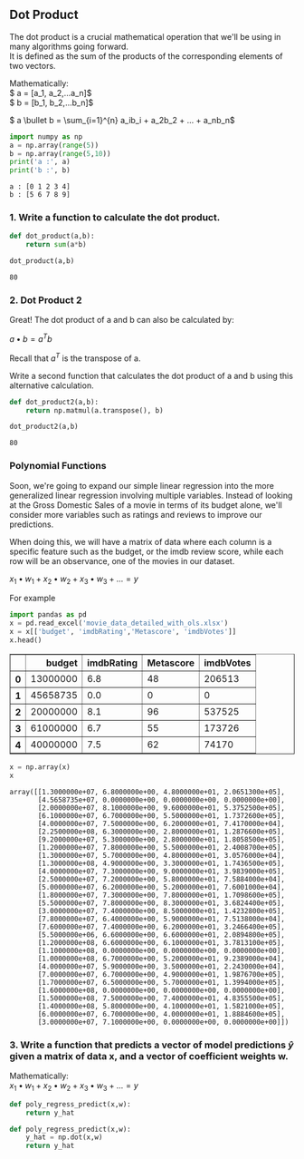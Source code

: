 
## Dot Product

The dot product is a crucial mathematical operation that we'll be using in many algorithms going forward.  
It is defined as the sum of the products of the corresponding elements of two vectors.  

Mathematically:  
$ a = [a_1, a_2,...a_n]$  
$ b = [b_1, b_2,...b_n]$  
   
$ a \bullet b = \sum_{i=1}^{n} a_ib_i + a_2b_2 + ... + a_nb_n$


```python
import numpy as np
a = np.array(range(5))
b = np.array(range(5,10))
print('a :', a)
print('b :', b)
```

    a : [0 1 2 3 4]
    b : [5 6 7 8 9]


### 1. Write a function to calculate the dot product.


```python
def dot_product(a,b):
    return sum(a*b)
```


```python
dot_product(a,b)
```




    80



### 2. Dot Product 2
Great! The dot product of a and b can also be calculated by:

$a\bullet b = a^Tb$ 

Recall that $a^T$ is the transpose of a.

Write a second function that calculates the dot product of a and b using this alternative calculation.


```python
def dot_product2(a,b):
    return np.matmul(a.transpose(), b)
```


```python
dot_product2(a,b)
```




    80



### Polynomial Functions
Soon, we're going to expand our simple linear regression into the more generalized linear regression involving multiple variables. Instead of looking at the Gross Domestic Sales of a movie in terms of its budget alone, we'll consider more variables such as ratings and reviews to improve our predictions. 

When doing this, we will have a matrix of data where each column is a specific feature such as the budget, or the imdb review score, while each row will be an observance, one of the movies in our dataset.

$x_1\bullet w_1 + x_2\bullet w_2 + x_3\bullet w_3 + ... = y$

For example


```python
import pandas as pd
x = pd.read_excel('movie_data_detailed_with_ols.xlsx')
x = x[['budget', 'imdbRating','Metascore', 'imdbVotes']]
x.head()
```




<div>
<style scoped>
    .dataframe tbody tr th:only-of-type {
        vertical-align: middle;
    }

    .dataframe tbody tr th {
        vertical-align: top;
    }

    .dataframe thead th {
        text-align: right;
    }
</style>
<table border="1" class="dataframe">
  <thead>
    <tr style="text-align: right;">
      <th></th>
      <th>budget</th>
      <th>imdbRating</th>
      <th>Metascore</th>
      <th>imdbVotes</th>
    </tr>
  </thead>
  <tbody>
    <tr>
      <th>0</th>
      <td>13000000</td>
      <td>6.8</td>
      <td>48</td>
      <td>206513</td>
    </tr>
    <tr>
      <th>1</th>
      <td>45658735</td>
      <td>0.0</td>
      <td>0</td>
      <td>0</td>
    </tr>
    <tr>
      <th>2</th>
      <td>20000000</td>
      <td>8.1</td>
      <td>96</td>
      <td>537525</td>
    </tr>
    <tr>
      <th>3</th>
      <td>61000000</td>
      <td>6.7</td>
      <td>55</td>
      <td>173726</td>
    </tr>
    <tr>
      <th>4</th>
      <td>40000000</td>
      <td>7.5</td>
      <td>62</td>
      <td>74170</td>
    </tr>
  </tbody>
</table>
</div>




```python
x = np.array(x)
x
```




    array([[1.3000000e+07, 6.8000000e+00, 4.8000000e+01, 2.0651300e+05],
           [4.5658735e+07, 0.0000000e+00, 0.0000000e+00, 0.0000000e+00],
           [2.0000000e+07, 8.1000000e+00, 9.6000000e+01, 5.3752500e+05],
           [6.1000000e+07, 6.7000000e+00, 5.5000000e+01, 1.7372600e+05],
           [4.0000000e+07, 7.5000000e+00, 6.2000000e+01, 7.4170000e+04],
           [2.2500000e+08, 6.3000000e+00, 2.8000000e+01, 1.2876600e+05],
           [9.2000000e+07, 5.3000000e+00, 2.8000000e+01, 1.8058500e+05],
           [1.2000000e+07, 7.8000000e+00, 5.5000000e+01, 2.4008700e+05],
           [1.3000000e+07, 5.7000000e+00, 4.8000000e+01, 3.0576000e+04],
           [1.3000000e+08, 4.9000000e+00, 3.3000000e+01, 1.7436500e+05],
           [4.0000000e+07, 7.3000000e+00, 9.0000000e+01, 3.9839000e+05],
           [2.5000000e+07, 7.2000000e+00, 5.8000000e+01, 7.5884000e+04],
           [5.0000000e+07, 6.2000000e+00, 5.2000000e+01, 7.6001000e+04],
           [1.8000000e+07, 7.3000000e+00, 7.8000000e+01, 1.7098600e+05],
           [5.5000000e+07, 7.8000000e+00, 8.3000000e+01, 3.6824400e+05],
           [3.0000000e+07, 7.4000000e+00, 8.5000000e+01, 1.4232800e+05],
           [7.8000000e+07, 6.4000000e+00, 5.9000000e+01, 7.5138000e+04],
           [7.6000000e+07, 7.4000000e+00, 6.2000000e+01, 3.2466400e+05],
           [5.5000000e+06, 6.6000000e+00, 6.6000000e+01, 2.0894800e+05],
           [1.2000000e+08, 6.6000000e+00, 6.1000000e+01, 3.7813100e+05],
           [1.1000000e+08, 0.0000000e+00, 0.0000000e+00, 0.0000000e+00],
           [1.0000000e+08, 6.7000000e+00, 5.2000000e+01, 9.2389000e+04],
           [4.0000000e+07, 5.9000000e+00, 3.5000000e+01, 2.2430000e+04],
           [7.0000000e+07, 6.7000000e+00, 4.9000000e+01, 1.9876700e+05],
           [1.7000000e+07, 6.5000000e+00, 5.7000000e+01, 1.3994000e+05],
           [1.6000000e+08, 0.0000000e+00, 0.0000000e+00, 0.0000000e+00],
           [1.5000000e+08, 7.5000000e+00, 7.4000000e+01, 4.8355500e+05],
           [1.4000000e+08, 5.8000000e+00, 4.1000000e+01, 1.5821000e+05],
           [6.0000000e+07, 6.7000000e+00, 4.0000000e+01, 1.8884600e+05],
           [3.0000000e+07, 7.1000000e+00, 0.0000000e+00, 0.0000000e+00]])



### 3. Write a function that predicts a vector of model predictions $\hat{y}$ given a matrix of data x, and a vector of coefficient weights w.   
Mathematically:   
$x_1\bullet w_1 + x_2\bullet w_2 + x_3\bullet w_3 + ... = y$


```python
def poly_regress_predict(x,w):
    return y_hat
```


```python
def poly_regress_predict(x,w):
    y_hat = np.dot(x,w)
    return y_hat
```
